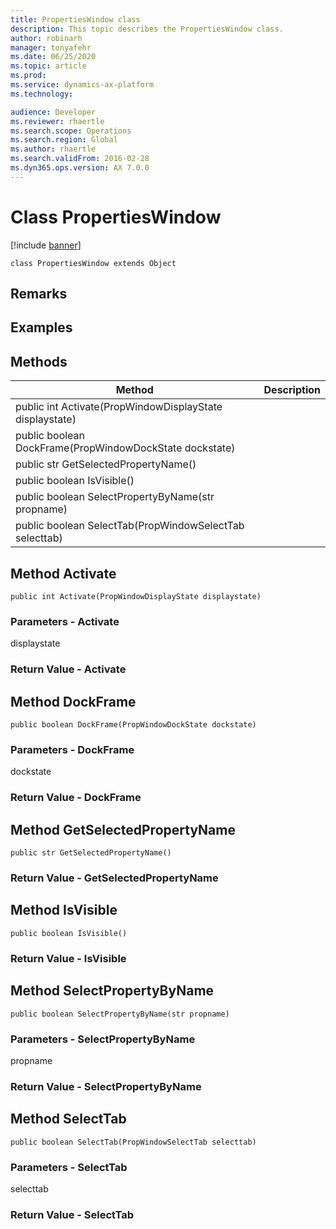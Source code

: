 ```yaml
---
title: PropertiesWindow class
description: This topic describes the PropertiesWindow class.
author: robinarh
manager: tonyafehr
ms.date: 06/25/2020
ms.topic: article
ms.prod: 
ms.service: dynamics-ax-platform
ms.technology: 

audience: Developer
ms.reviewer: rhaertle
ms.search.scope: Operations
ms.search.region: Global
ms.author: rhaertle
ms.search.validFrom: 2016-02-28
ms.dyn365.ops.version: AX 7.0.0
---
```


# Class PropertiesWindow

[!include [banner](../includes/banner.md)]

```xpp
class PropertiesWindow extends Object
```

## Remarks

## Examples

## Methods

| Method                                                   | Description |
|----------------------------------------------------------|-------------|
| public int Activate(PropWindowDisplayState displaystate) |             |
| public boolean DockFrame(PropWindowDockState dockstate)  |             |
| public str GetSelectedPropertyName()                     |             |
| public boolean IsVisible()                               |             |
| public boolean SelectPropertyByName(str propname)        |             |
| public boolean SelectTab(PropWindowSelectTab selecttab)  |             |

## Method Activate

```xpp
public int Activate(PropWindowDisplayState displaystate)
```

### Parameters - Activate

displaystate  

### Return Value - Activate

## Method DockFrame

```xpp
public boolean DockFrame(PropWindowDockState dockstate)
```

### Parameters - DockFrame

dockstate  

### Return Value - DockFrame

## Method GetSelectedPropertyName

```xpp
public str GetSelectedPropertyName()
```

### Return Value - GetSelectedPropertyName

## Method IsVisible

```xpp
public boolean IsVisible()
```

### Return Value - IsVisible

## Method SelectPropertyByName

```xpp
public boolean SelectPropertyByName(str propname)
```

### Parameters - SelectPropertyByName

propname  

### Return Value - SelectPropertyByName

## Method SelectTab

```xpp
public boolean SelectTab(PropWindowSelectTab selecttab)
```

### Parameters - SelectTab

selecttab  

### Return Value - SelectTab


